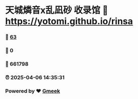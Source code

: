 # 天城燐音x乱凪砂 收录馆 :link: https://yotomi.github.io/rinsa 
### :page_facing_up: [63](https://yotomi.github.io/rinsa/tag.html) 
### :speech_balloon: 0 
### :hibiscus: 661798 
### :alarm_clock: 2025-04-06 14:35:31 
### Powered by :heart: [Gmeek](https://github.com/Meekdai/Gmeek)
